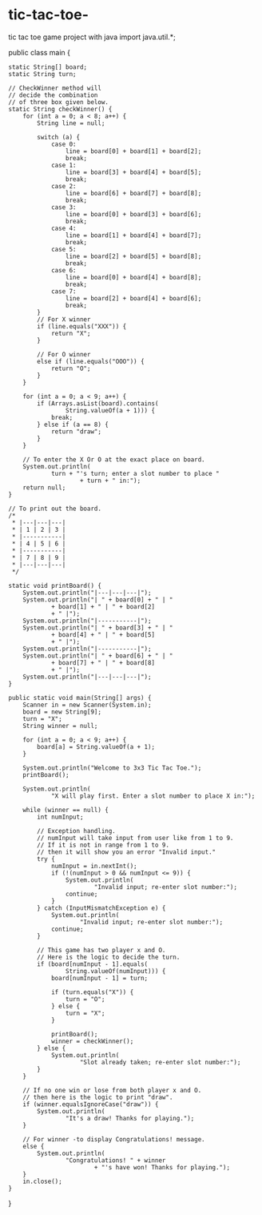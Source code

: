 # tic-tac-toe-
tic tac toe game project with java
import java.util.*;

public class main {

    static String[] board;
    static String turn;

    // CheckWinner method will
    // decide the combination
    // of three box given below.
    static String checkWinner() {
        for (int a = 0; a < 8; a++) {
            String line = null;

            switch (a) {
                case 0:
                    line = board[0] + board[1] + board[2];
                    break;
                case 1:
                    line = board[3] + board[4] + board[5];
                    break;
                case 2:
                    line = board[6] + board[7] + board[8];
                    break;
                case 3:
                    line = board[0] + board[3] + board[6];
                    break;
                case 4:
                    line = board[1] + board[4] + board[7];
                    break;
                case 5:
                    line = board[2] + board[5] + board[8];
                    break;
                case 6:
                    line = board[0] + board[4] + board[8];
                    break;
                case 7:
                    line = board[2] + board[4] + board[6];
                    break;
            }
            // For X winner
            if (line.equals("XXX")) {
                return "X";
            }

            // For O winner
            else if (line.equals("OOO")) {
                return "O";
            }
        }

        for (int a = 0; a < 9; a++) {
            if (Arrays.asList(board).contains(
                    String.valueOf(a + 1))) {
                break;
            } else if (a == 8) {
                return "draw";
            }
        }

        // To enter the X Or O at the exact place on board.
        System.out.println(
                turn + "'s turn; enter a slot number to place "
                        + turn + " in:");
        return null;
    }

    // To print out the board.
    /*
     * |---|---|---|
     * | 1 | 2 | 3 |
     * |-----------|
     * | 4 | 5 | 6 |
     * |-----------|
     * | 7 | 8 | 9 |
     * |---|---|---|
     */

    static void printBoard() {
        System.out.println("|---|---|---|");
        System.out.println("| " + board[0] + " | "
                + board[1] + " | " + board[2]
                + " |");
        System.out.println("|-----------|");
        System.out.println("| " + board[3] + " | "
                + board[4] + " | " + board[5]
                + " |");
        System.out.println("|-----------|");
        System.out.println("| " + board[6] + " | "
                + board[7] + " | " + board[8]
                + " |");
        System.out.println("|---|---|---|");
    }

    public static void main(String[] args) {
        Scanner in = new Scanner(System.in);
        board = new String[9];
        turn = "X";
        String winner = null;

        for (int a = 0; a < 9; a++) {
            board[a] = String.valueOf(a + 1);
        }

        System.out.println("Welcome to 3x3 Tic Tac Toe.");
        printBoard();

        System.out.println(
                "X will play first. Enter a slot number to place X in:");

        while (winner == null) {
            int numInput;

            // Exception handling.
            // numInput will take input from user like from 1 to 9.
            // If it is not in range from 1 to 9.
            // then it will show you an error "Invalid input."
            try {
                numInput = in.nextInt();
                if (!(numInput > 0 && numInput <= 9)) {
                    System.out.println(
                            "Invalid input; re-enter slot number:");
                    continue;
                }
            } catch (InputMismatchException e) {
                System.out.println(
                        "Invalid input; re-enter slot number:");
                continue;
            }

            // This game has two player x and O.
            // Here is the logic to decide the turn.
            if (board[numInput - 1].equals(
                    String.valueOf(numInput))) {
                board[numInput - 1] = turn;

                if (turn.equals("X")) {
                    turn = "O";
                } else {
                    turn = "X";
                }

                printBoard();
                winner = checkWinner();
            } else {
                System.out.println(
                        "Slot already taken; re-enter slot number:");
            }
        }

        // If no one win or lose from both player x and O.
        // then here is the logic to print "draw".
        if (winner.equalsIgnoreCase("draw")) {
            System.out.println(
                    "It's a draw! Thanks for playing.");
        }

        // For winner -to display Congratulations! message.
        else {
            System.out.println(
                    "Congratulations! " + winner
                            + "'s have won! Thanks for playing.");
        }
        in.close();
    }
}

